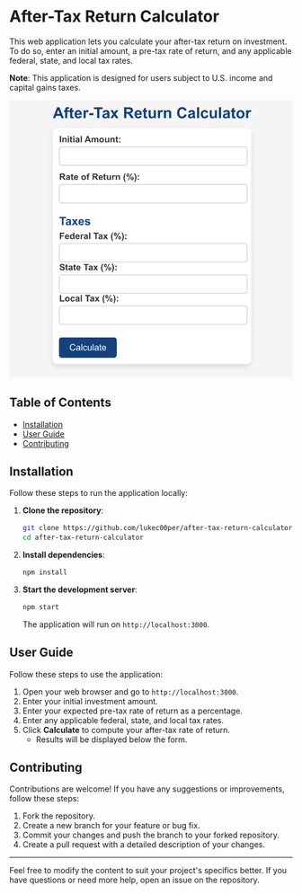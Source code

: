 # After-Tax Return Calculator

This web application lets you calculate your after-tax return on investment. To do so, enter an initial amount, a pre-tax rate of return, and any applicable federal, state, and local tax rates.

**Note**: This application is designed for users subject to U.S. income and capital gains taxes.

<img src="public/after-tax-return-calculator.png" alt="After-Tax Return Calculator Screenshot" width="600"/>

## Table of Contents

- [Installation](#installation)
- [User Guide](#user-guide)
- [Contributing](#contributing)

## Installation

Follow these steps to run the application locally:

1. **Clone the repository**:

    ```bash
    git clone https://github.com/lukec00per/after-tax-return-calculator.git
    cd after-tax-return-calculator
    ```

2. **Install dependencies**:

    ```bash
    npm install
    ```

3. **Start the development server**:

    ```bash
    npm start
    ```

    The application will run on `http://localhost:3000`.

## User Guide

Follow these steps to use the application:

1. Open your web browser and go to `http://localhost:3000`.
2. Enter your initial investment amount.
3. Enter your expected pre-tax rate of return as a percentage.
4. Enter any applicable federal, state, and local tax rates.
5. Click **Calculate** to compute your after-tax rate of return.
    - Results will be displayed below the form.

## Contributing

Contributions are welcome! If you have any suggestions or improvements, follow these steps:

1. Fork the repository.
2. Create a new branch for your feature or bug fix.
3. Commit your changes and push the branch to your forked repository.
4. Create a pull request with a detailed description of your changes.

---

Feel free to modify the content to suit your project's specifics better. If you have questions or need more help, open an issue on the repository.
